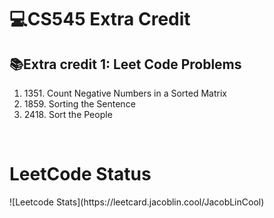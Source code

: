 <h1>💻CS545 Extra Credit</h1>
<h2>📚Extra credit 1: Leet Code Problems</h2>
<ol>
  <li>1351. Count Negative Numbers in a Sorted Matrix</li>
  <li>1859. Sorting the Sentence</li>
  <li>2418. Sort the People</li>
</ol>
<br/>

<h1>LeetCode Status</h1>
![Leetcode Stats](https://leetcard.jacoblin.cool/JacobLinCool)
